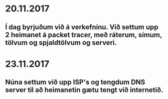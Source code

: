 # 20.11.2017
## Í dag byrjuðum við á verkefninu. Við settum upp 2 heimanet á packet tracer, með ráterum, símum, tölvum og spjaldtölvum og serveri.

# 23.11.2017
## Núna settum við upp ISP's og tengdum DNS server til að heimanetin gætu tengt við internetið.
## 
